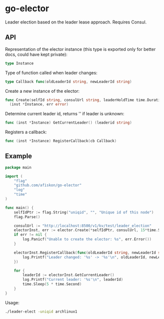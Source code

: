 # go-elector

Leader election based on the leader lease approach. Requires Consul.

## API

Representation of the elector instance (this type is exported only for better
docs, could have kept private):

```go
type Instance
```

Type of function called when leader changes:

```go
type Callback func(oldLeaderId string, newLeaderId string)
```

Create a new instance of the elector:

```go
func Create(selfId string, consulUrl string, leaderHoldTime time.Duration)
  (inst *Instance, err error)
```

Determine current leader id, returns '' if leader is unknown:

```go
func (inst *Instance) GetCurrentLeader() (leaderid string)
```

Registers a callback:

```go
func (inst *Instance) RegisterCallback(cb Callback)
```

## Example

```go
package main

import (
    "flag"
    "github.com/afiskon/go-elector"
    "log"
    "time"
)

func main() {
    selfIdPtr := flag.String("uniqid", "", "Unique id of this node")
    flag.Parse()

    consulUrl := "http://localhost:8500/v1/kv/test/leader_election"
    electorInst, err := elector.Create(*selfIdPtr, consulUrl, 15*time.Second)
    if err != nil {
        log.Panicf("Unable to create the elector: %s", err.Error())
    }

    electorInst.RegisterCallback(func(oldLeaderId string, newLeaderId string) {
        log.Printf("Leader changed: '%s' -> '%s'\n", oldLeaderId, newLeaderId)
    })

    for {
        leaderId := electorInst.GetCurrentLeader()
        log.Printf("Current leader: '%s'\n", leaderId)
        time.Sleep(5 * time.Second)
    }
}
```

Usage:

```bash
./leader-elect -uniqid archlinux1
```
